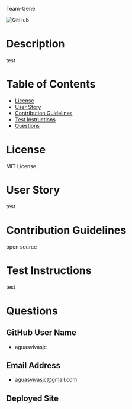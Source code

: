  Team-Gene

![GitHub](https://img.shields.io/github/license/aguasvivasjc/Team-Gene)


# Description

test

# Table of Contents

* [License](#license)
* [User Story](#user-story)
* [Contribution Guidelines](#con)
* [Test Instructions](#test)
* [Questions](#email)

# License

MIT License

# User Story

test

# Contribution Guidelines

open source

# Test Instructions 

test

# Questions

## GitHub User Name 

* aguasvivasjc

## Email Address

* aguasvivasjc@gmail.com

## Deployed Site 
